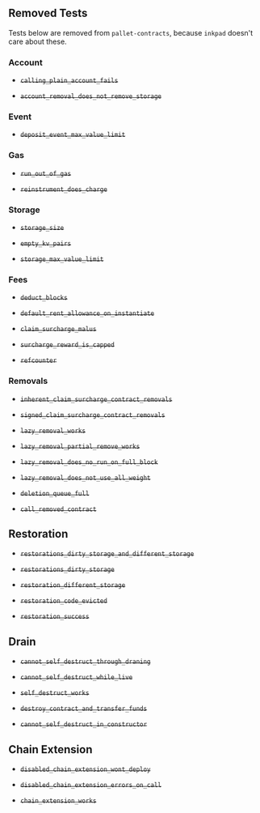 ## Removed Tests

Tests below are removed from `pallet-contracts`, because `inkpad` doesn't care about these.


### Account

* ~~`calling_plain_account_fails`~~

* ~~`account_removal_does_not_remove_storage`~~

### Event

* ~~`deposit_event_max_value_limit`~~


### Gas

* ~~`run_out_of_gas`~~

* ~~`reinstrument_does_charge`~~


### Storage

* ~~`storage_size`~~

* ~~`empty_kv_pairs`~~

* ~~`storage_max_value_limit`~~


### Fees

* ~~`deduct_blocks`~~

* ~~`default_rent_allowance_on_instantiate`~~

* ~~`claim_surcharge_malus`~~

* ~~`surcharge_reward_is_capped`~~

* ~~`refcounter`~~


### Removals

* ~~`inherent_claim_surcharge_contract_removals`~~

* ~~`signed_claim_surcharge_contract_removals`~~

* ~~`lazy_removal_works`~~

* ~~`lazy_removal_partial_remove_works`~~

* ~~`lazy_removal_does_no_run_on_full_block`~~

* ~~`lazy_removal_does_not_use_all_weight`~~

* ~~`deletion_queue_full`~~

* ~~`call_removed_contract`~~

## Restoration

* ~~`restorations_dirty_storage_and_different_storage`~~

* ~~`restorations_dirty_storage`~~

* ~~`restoration_different_storage`~~

* ~~`restoration_code_evicted`~~

* ~~`restoration_success`~~

## Drain

* ~~`cannot_self_destruct_through_draning`~~

* ~~`cannot_self_destruct_while_live`~~

* ~~`self_destruct_works`~~

* ~~`destroy_contract_and_transfer_funds`~~

* ~~`cannot_self_destruct_in_constructor`~~

## Chain Extension

* ~~`disabled_chain_extension_wont_deploy`~~

* ~~`disabled_chain_extension_errors_on_call`~~

* ~~`chain_extension_works`~~
